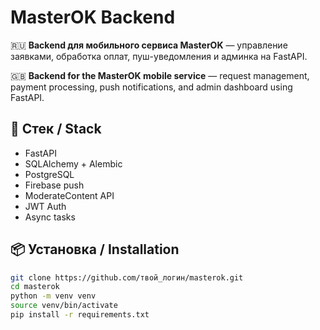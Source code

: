 # MasterOK Backend

🇷🇺 **Backend для мобильного сервиса MasterOK** — управление заявками, обработка оплат, пуш-уведомления и админка на FastAPI.

🇬🇧 **Backend for the MasterOK mobile service** — request management, payment processing, push notifications, and admin dashboard using FastAPI.

## 🚀 Стек / Stack

- FastAPI
- SQLAlchemy + Alembic
- PostgreSQL
- Firebase push
- ModerateContent API
- JWT Auth
- Async tasks

## 📦 Установка / Installation

```bash
git clone https://github.com/твой_логин/masterok.git
cd masterok
python -m venv venv
source venv/bin/activate
pip install -r requirements.txt
